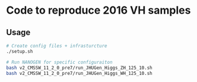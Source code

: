 # Code to reproduce 2016 VH samples

## Usage

```bash
# Create config files + infrasturcture
./setup.sh

# Run NANOGEN for specific configuraiton
bash v2_CMSSW_11_2_0_pre7/run_JHUGen_Higgs_ZH_125_10.sh
bash v2_CMSSW_11_2_0_pre7/run_JHUGen_Higgs_WH_125_10.sh
```